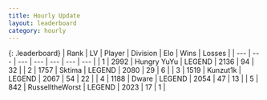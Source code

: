 ```yaml
---
title: Hourly Update
layout: leaderboard
category: hourly
---
```


{: .leaderboard}
| Rank | LV | Player | Division | Elo | Wins | Losses |
| --- | --- | --- | --- | --- | --- | --- |
| <span data-change="0">1</span> | 2992 | <span title="ID: 164871">Hungry YuYu</span> | LEGEND | <span data-change="0">2136</span> | <span data-change="0">94</span> | <span data-change="0">32</span> |
| <span data-change="0">2</span> | 1757 | <span title="ID: 353063">Sktima</span> | LEGEND | <span data-change="0">2080</span> | <span data-change="0">29</span> | <span data-change="0">6</span> |
| <span data-change="0">3</span> | 1519 | <span title="ID: 392407">Kunzut1k</span> | LEGEND | <span data-change="5">2067</span> | <span data-change="1">54</span> | <span data-change="0">22</span> |
| <span data-change="0">4</span> | 1188 | <span title="ID: 241890">Dware</span> | LEGEND | <span data-change="20">2054</span> | <span data-change="8">47</span> | <span data-change="2">13</span> |
| <span data-change="1">5</span> | 842 | <span title="ID: 388751">RusselltheWorst</span> | LEGEND | <span data-change="0">2023</span> | <span data-change="0">17</span> | <span data-change="0">1</span> |